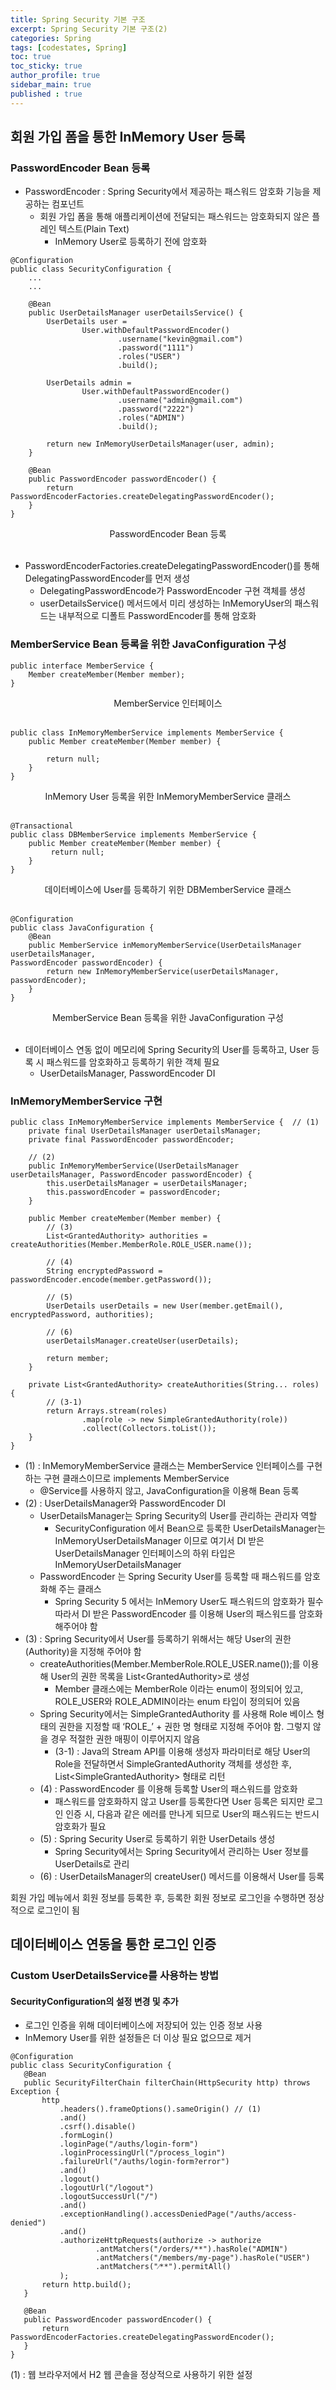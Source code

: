 ```yaml
---
title: Spring Security 기본 구조
excerpt: Spring Security 기본 구조(2)
categories: Spring
tags: [codestates, Spring]
toc: true
toc_sticky: true
author_profile: true
sidebar_main: true
published : true
---
```


## 회원 가입 폼을 통한 InMemory User 등록

### PasswordEncoder Bean 등록
- PasswordEncoder : Spring Security에서 제공하는 패스워드 암호화 기능을 제공하는 컴포넌트
  - 회원 가입 폼을 통해 애플리케이션에 전달되는 패스워드는 암호화되지 않은 플레인 텍스트(Plain Text)
    - InMemory User로 등록하기 전에 암호화 

```
@Configuration
public class SecurityConfiguration {
    ...
    ...

    @Bean
    public UserDetailsManager userDetailsService() {
        UserDetails user =
                User.withDefaultPasswordEncoder()
                        .username("kevin@gmail.com")
                        .password("1111")
                        .roles("USER")
                        .build();

        UserDetails admin =
                User.withDefaultPasswordEncoder()
                        .username("admin@gmail.com")
                        .password("2222")
                        .roles("ADMIN")
                        .build();

        return new InMemoryUserDetailsManager(user, admin);
    }

    @Bean
    public PasswordEncoder passwordEncoder() {
        return PasswordEncoderFactories.createDelegatingPasswordEncoder(); 
    }
}
```
<div style = "text-align : center"> PasswordEncoder Bean 등록 </div><br>

- PasswordEncoderFactories.createDelegatingPasswordEncoder()를 통해 DelegatingPasswordEncoder를 먼저 생성 
  - DelegatingPasswordEncode가 PasswordEncoder 구현 객체를 생성
  - userDetailsService() 메서드에서 미리 생성하는 InMemoryUser의 패스워드는 내부적으로 디폴트 PasswordEncoder를 통해 암호화

### MemberService Bean 등록을 위한 JavaConfiguration 구성
```
public interface MemberService {
    Member createMember(Member member);
}
```
<div style = "text-align : center"> MemberService 인터페이스 </div><br>

```
public class InMemoryMemberService implements MemberService {
    public Member createMember(Member member) {

        return null;
    }
}
```
<div style = "text-align : center"> InMemory User 등록을 위한 InMemoryMemberService 클래스 </div><br>

```
@Transactional
public class DBMemberService implements MemberService {
    public Member createMember(Member member) {
         return null;
    }
}
```
<div style = "text-align : center"> 데이터베이스에 User를 등록하기 위한 DBMemberService 클래스 </div><br>

```
@Configuration
public class JavaConfiguration {
    @Bean
    public MemberService inMemoryMemberService(UserDetailsManager userDetailsManager, 
PasswordEncoder passwordEncoder) {
        return new InMemoryMemberService(userDetailsManager, passwordEncoder);
    }
}
```
<div style = "text-align : center"> MemberService Bean 등록을 위한 JavaConfiguration 구성 </div><br>


- 데이터베이스 연동 없이 메모리에 Spring Security의 User를 등록하고, User 등록 시 패스워드를 암호화하고 등록하기 위한 객체 필요  
  - UserDetailsManager,  PasswordEncoder DI

### InMemoryMemberService 구현
```
public class InMemoryMemberService implements MemberService {  // (1)
    private final UserDetailsManager userDetailsManager;
    private final PasswordEncoder passwordEncoder;

    // (2)
    public InMemoryMemberService(UserDetailsManager userDetailsManager, PasswordEncoder passwordEncoder) {
        this.userDetailsManager = userDetailsManager;
        this.passwordEncoder = passwordEncoder;
    }

    public Member createMember(Member member) {
        // (3)
        List<GrantedAuthority> authorities = createAuthorities(Member.MemberRole.ROLE_USER.name());

        // (4)
        String encryptedPassword = passwordEncoder.encode(member.getPassword());

        // (5)
        UserDetails userDetails = new User(member.getEmail(), encryptedPassword, authorities);

        // (6)
        userDetailsManager.createUser(userDetails);

        return member;
    }

    private List<GrantedAuthority> createAuthorities(String... roles) {
        // (3-1)
        return Arrays.stream(roles)
                .map(role -> new SimpleGrantedAuthority(role))
                .collect(Collectors.toList());
    }
}
```
- (1) : InMemoryMemberService 클래스는 MemberService 인터페이스를 구현하는 구현 클래스이므로 implements MemberService
  - @Service를 사용하지 않고, JavaConfiguration을 이용해 Bean 등록
- (2) : UserDetailsManager와 PasswordEncoder DI 
  - UserDetailsManager는 Spring Security의 User를 관리하는 관리자 역할
    - SecurityConfiguration 에서 Bean으로 등록한 UserDetailsManager는 InMemoryUserDetailsManager 이므로 여기서 DI 받은 UserDetailsManager 인터페이스의 하위 타입은 InMemoryUserDetailsManager
  - PasswordEncoder 는 Spring Security User를 등록할 때 패스워드를 암호화해 주는 클래스
    - Spring Security 5 에서는 InMemory User도 패스워드의 암호화가 필수   
    따라서 DI 받은 PasswordEncoder 를 이용해 User의 패스워드를 암호화 해주어야 함
- (3) : Spring Security에서 User를 등록하기 위해서는 해당 User의 권한(Authority)을 지정해 주어야 함
  - createAuthorities(Member.MemberRole.ROLE_USER.name());를 이용해 User의 권한 목록을 List\<GrantedAuthority>로 생성
    - Member 클래스에는 MemberRole 이라는 enum이 정의되어 있고, ROLE_USER와 ROLE_ADMIN이라는 enum 타입이 정의되어 있음
  - Spring Security에서는 SimpleGrantedAuthority 를 사용해 Role 베이스 형태의 권한을 지정할 때 ‘ROLE_’ + 권한 명 형태로 지정해 주어야 함. 그렇지 않을 경우 적절한 권한 매핑이 이루어지지 않음
    - (3-1) : Java의 Stream API를 이용해 생성자 파라미터로 해당 User의 Role을 전달하면서 SimpleGrantedAuthority 객체를 생성한 후, List\<SimpleGrantedAuthority> 형태로 리턴
  - (4) : PasswordEncoder 를 이용해 등록할 User의 패스워드를 암호화
    - 패스워드를 암호화하지 않고 User를 등록한다면 User 등록은 되지만 로그인 인증 시, 다음과 같은 에러를 만나게 되므로 User의 패스워드는 반드시 암호화가 필요
  - (5) :  Spring Security User로 등록하기 위한 UserDetails 생성
    -  Spring Security에서는 Spring Security에서 관리하는 User 정보를 UserDetails로 관리
  - (6) : UserDetailsManager의 createUser() 메서드를 이용해서 User를 등록

 회원 가입 메뉴에서 회원 정보를 등록한 후, 등록한 회원 정보로 로그인을 수행하면 정상적으로 로그인이 됨

 ## 데이터베이스 연동을 통한 로그인 인증

 ### Custom UserDetailsService를 사용하는 방법

 #### SecurityConfiguration의 설정 변경 및 추가
- 로그인 인증을 위해 데이터베이스에 저장되어 있는 인증 정보 사용
- InMemory User를 위한 설정들은 더 이상 필요 없으므로 제거
 ```
 @Configuration
public class SecurityConfiguration {
    @Bean
    public SecurityFilterChain filterChain(HttpSecurity http) throws Exception {
        http
            .headers().frameOptions().sameOrigin() // (1)
            .and()
            .csrf().disable()
            .formLogin()
            .loginPage("/auths/login-form")
            .loginProcessingUrl("/process_login")
            .failureUrl("/auths/login-form?error")
            .and()
            .logout()
            .logoutUrl("/logout")
            .logoutSuccessUrl("/")
            .and()
            .exceptionHandling().accessDeniedPage("/auths/access-denied")
            .and()
            .authorizeHttpRequests(authorize -> authorize
                    .antMatchers("/orders/**").hasRole("ADMIN")
                    .antMatchers("/members/my-page").hasRole("USER")
                    .antMatchers("⁄**").permitAll()
            );
        return http.build();
    }

    @Bean
    public PasswordEncoder passwordEncoder() {
        return PasswordEncoderFactories.createDelegatingPasswordEncoder();
    }
}
 ```
 (1) : 웹 브라우저에서 H2 웹 콘솔을 정상적으로 사용하기 위한 설정